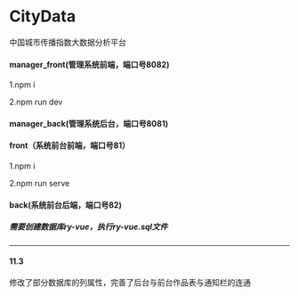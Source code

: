 # CityData
中国城市传播指数大数据分析平台

#### manager_front(管理系统前端，端口号8082)

1.npm i

2.npm run dev

#### manager_back(管理系统后台，端口号8081)



#### front（系统前台前端，端口号81）

1.npm i

2.npm run serve

#### back(系统前台后端，端口号82)



##### 需要创建数据库ry-vue，执行ry-vue.sql文件

***

#### 11.3

修改了部分数据库的列属性，完善了后台与前台作品表与通知栏的连通
